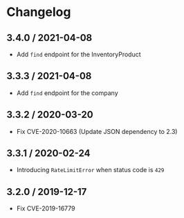 # Changelog

## 3.4.0 / 2021-04-08

- Add `find` endpoint for the InventoryProduct 

## 3.3.3 / 2021-04-08

- Add `find` endpoint for the company 

## 3.3.2 / 2020-03-20

- Fix CVE-2020-10663 (Update JSON dependency to 2.3)

## 3.3.1 / 2020-02-24

- Introducing `RateLimitError` when status code is `429`

## 3.2.0 / 2019-12-17

- Fix CVE-2019-16779
